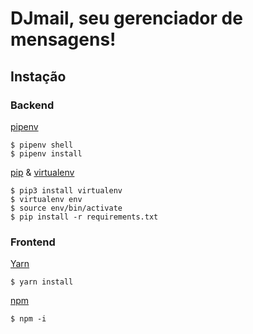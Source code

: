 <h1>DJmail, seu gerenciador de mensagens!</h1>

<h2>Instação</h2>
<h3><strong>Backend</strong></h3>

<a href="https://github.com/pypa/pipenv">pipenv</a>

```
$ pipenv shell
$ pipenv install
```


<a href="https://pypi.org/project/pip/">pip</a> & <a href="https://virtualenv.pypa.io/en/latest/">virtualenv</a>

```
$ pip3 install virtualenv
$ virtualenv env
$ source env/bin/activate
$ pip install -r requirements.txt
```

<h3><strong>Frontend</strong></h3>
<a href="https://yarnpkg.com/pt-BR/">Yarn</a>

```
$ yarn install
```

<a  href="https://www.npmjs.com/">npm</a>

```
$ npm -i
```
